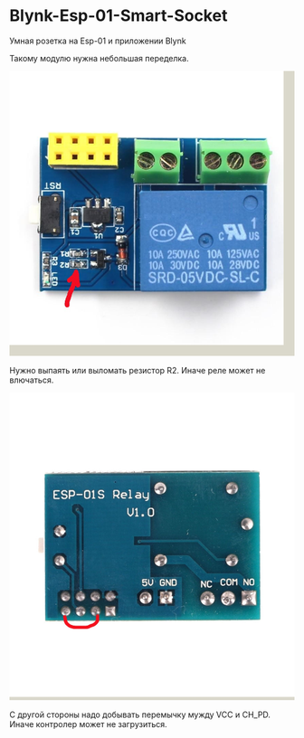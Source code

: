 # Blynk-Esp-01-Smart-Socket
Умная розетка на Esp-01 и приложении Blynk

Такому модулю нужна небольшая переделка.


![alt text](https://github.com/CHE77/Blynk-Esp-01-Smart-Socket/blob/main/ESP01-S-5V-WiFi-Relay-Module1.jpg?raw=true)

Нужно выпаять или выломать резистор R2. Иначе реле может не влючаться.




![alt text](https://github.com/CHE77/Blynk-Esp-01-Smart-Socket/blob/main/esp8266-01s-relay-expansion-module-back1.jpg?raw=true)

C другой стороны надо добывать перемычку мужду VCC и CH_PD. Иначе контролер может не загрузиться.

